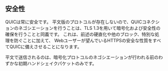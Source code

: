 ## 安全性

QUICは常に安全です。
平文版のプロトコルが存在しないので、QUICコネクションのネゴシエーションを行うことは、TLS 1.3を用いて暗号化および安全性の確保を行うことと同義です。
これは、前述の硬直化や他のブロック、特別な処理を防ぐことに加えて、
Webユーザーが望んでいるHTTPSの安全な性質をすべてQUICに備えさせることになります。

平文で送信されるのは、暗号化プロトコルのネゴシエーションが行われる前のわずかな初期ハンドシェイクパケットのみです。
